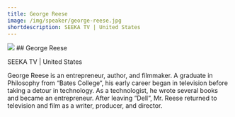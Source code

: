 ```yaml
---
title: George Reese
image: /img/speaker/george-reese.jpg
shortdescription: SEEKA TV | United States
---
```

<img src="/img/speaker/george-reese.jpg">
## George Reese

SEEKA TV | United States

George Reese is an entrepreneur, author, and filmmaker. A graduate in Philosophy from “Bates College“, his early career began in television before taking a detour in technology. As a technologist, he wrote several books and became an entrepreneur. After leaving “Dell“, Mr. Reese returned to television and film as a writer, producer, and director.